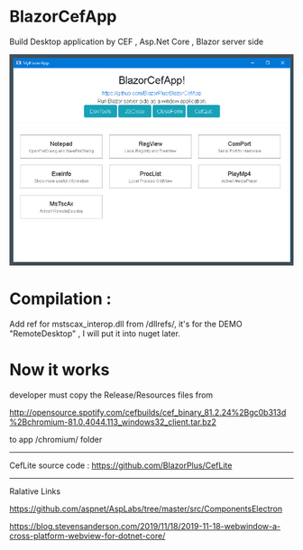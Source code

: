 # BlazorCefApp

Build Desktop application by CEF , Asp.Net Core , Blazor server side

![Screenshot](https://github.com/BlazorPlus/BlazorCefApp/raw/master/demoscreenshots/demo-index.png)


# Compilation : 

Add ref for mstscax_interop.dll from /dllrefs/, it's for the DEMO "RemoteDesktop" , I will put it into nuget later.


# Now it works

developer must copy the Release/Resources files from

http://opensource.spotify.com/cefbuilds/cef_binary_81.2.24%2Bgc0b313d%2Bchromium-81.0.4044.113_windows32_client.tar.bz2

to app /chromium/ folder

----

CefLite source code : https://github.com/BlazorPlus/CefLite

----

Ralative Links

https://github.com/aspnet/AspLabs/tree/master/src/ComponentsElectron

https://blog.stevensanderson.com/2019/11/18/2019-11-18-webwindow-a-cross-platform-webview-for-dotnet-core/


